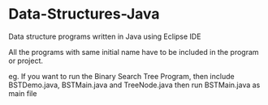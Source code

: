 # Data-Structures-Java
Data structure programs written in Java using Eclipse IDE

All the programs with same initial name have to be included in the program or project.

eg. If you want to run the Binary Search Tree Program, then include BSTDemo.java, BSTMain.java and TreeNode.java 
    then run BSTMain.java as main file
